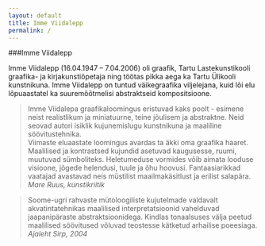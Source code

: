 ```yaml
---
layout: default
title: Imme Viidalepp
permalink: /
---
```


###Imme Viidalepp
		<p>Imme Viidalepp (16.04.1947 – 7.04.2006) oli graafik, Tartu Lastekunstikooli graafika- ja kirjakunstiõpetaja ning töötas pikka aega ka Tartu Ülikooli kunstnikuna. Imme Viidalepp on tuntud väikegraafika viljelejana, kuid lõi elu lõpuaastatel ka suuremõõtmelisi abstraktseid kompositsioone.</p>
		<p><blockquote>Imme Viidalepa graafikaloomingus eristuvad kaks poolt - esimene neist realistlikum ja miniatuurne, teine jõulisem ja abstraktne. Neid seovad autori isiklik kujunemislugu kunstnikuna ja maaliline söövitustehnika.<br/>
		Viimaste eluaastate loomingus avardas ta äkki oma graafika haaret. Maalilised ja kontrastsed kujundid asetuvad kaugusesse, ruumi, muutuvad sümboliteks. Heletumeduse vormides võib aimata looduse visioone, jõgede helendusi, tuule ja õhu hoovusi. Fantaasiarikkad vaatajad avastavad neis müstilist maailmakäsitlust ja erilist salapära.<br/>
		<em>Mare Ruus, kunstikriitik</em></blockquote></p>
		<p><blockquote>Soome-ugri rahvaste mütoloogiliste kujutelmade valdavalt akvatintatehnikas maalilised interpretatsioonid vahelduvad jaapanipäraste abstraktsioonidega. Kindlas tonaalsuses välja peetud maalilised söövitused võluvad teostesse kätketud arhailise poeesiaga.<br/><em>Ajaleht Sirp, 2004</em>	
		</blockquote></p>
